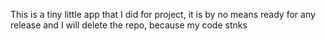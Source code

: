 This is a tiny little app that I did for project, it is by no means ready for any release and I will delete the repo, because my code stnks
